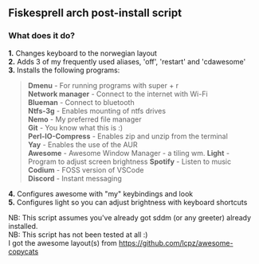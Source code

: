 ## Fiskesprell arch post-install script
### What does it do?
**1.** Changes keyboard to the norwegian layout  
**2.** Adds 3 of my frequently used aliases, 'off', 'restart' and 'cdawesome'  
**3.** Installs the following programs:  
>**Dmenu** - For running programs with super + r  
**Network manager** - Connect to the internet with Wi-Fi  
**Blueman** - Connect to bluetooth  
**Ntfs-3g** - Enables mounting of ntfs drives  
**Nemo** - My preferred file manager  
**Git** - You know what this is :)  
**Perl-IO-Compress** - Enables zip and unzip from the terminal  
**Yay** - Enables the use of the AUR  
**Awesome** - Awesome Window Manager - a tiling wm.
**Light** - Program to adjust screen brightness
**Spotify** - Listen to music  
**Codium** - FOSS version of VSCode  
**Discord** - Instant messaging  

**4.** Configures awesome with "my" keybindings and look  
**5.** Configures light so you can adjust brightness with keyboard shortcuts

NB: This script assumes you've already got sddm (or any greeter) already installed.  
NB: This script has not been tested at all :)  
I got the awesome layout(s) from https://github.com/lcpz/awesome-copycats
